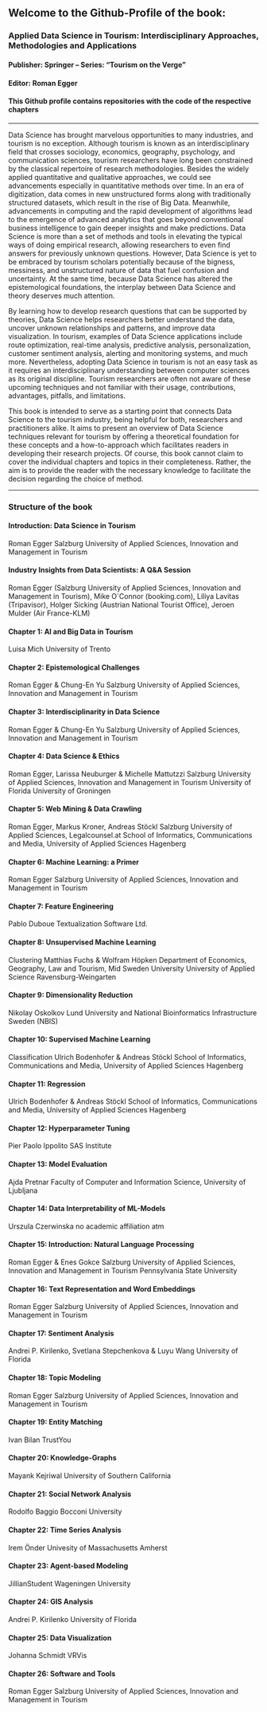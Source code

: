 ## Welcome to the Github-Profile of the book: 

### Applied Data Science in Tourism: Interdisciplinary Approaches, Methodologies and Applications
#### Publisher: Springer – Series: “Tourism on the Verge”
#### Editor: Roman Egger

#### This Github profile contains repositories with the code of the respective chapters
------------------------------------------------------------------------------------------------------

Data Science has brought marvelous opportunities to many industries, and tourism is no exception. Although tourism is known as an interdisciplinary field that crosses sociology, economics, geography, psychology, and communication sciences, tourism researchers have long been constrained by the classical repertoire of research methodologies. Besides the widely applied quantitative and qualitative approaches, we could see advancements especially in quantitative methods over time. In an era of digitization, data comes in new unstructured forms along with traditionally structured datasets, which result in the rise of Big Data. Meanwhile, advancements in computing and the rapid development of algorithms lead to the emergence of advanced analytics that goes beyond conventional business intelligence to gain deeper insights and make predictions. Data Science is more than a set of methods and tools in elevating the typical ways of doing empirical research, allowing researchers to even find answers for previously unknown questions. However, Data Science is yet to be embraced by tourism scholars potentially because of the bigness, messiness, and unstructured nature of data that fuel confusion and uncertainty. At the same time, because Data Science has altered the epistemological foundations, the interplay between Data Science and theory deserves much attention.

By learning how to develop research questions that can be supported by theories, Data Science helps researchers better understand the data, uncover unknown relationships and patterns, and improve data visualization. In tourism, examples of Data Science applications include route optimization, real-time analysis, predictive analysis, personalization, customer sentiment analysis, alerting and monitoring systems, and much more. Nevertheless, adopting Data Science in tourism is not an easy task as it requires an interdisciplinary understanding between computer sciences as its original discipline. Tourism researchers are often not aware of these upcoming techniques and not familiar with their usage, contributions, advantages, pitfalls, and limitations.

This book is intended to serve as a starting point that connects Data Science to the tourism industry, being helpful for both, researchers and practitioners alike. It aims to present an overview of Data Science techniques relevant for tourism by offering a theoretical foundation for these concepts and a how-to-approach which facilitates readers in developing their research projects. Of course, this book cannot claim to cover the individual chapters and topics in their completeness. Rather, the aim is to provide the reader with the necessary knowledge to facilitate the decision regarding the choice of method.

----------------------------------------------------------------------------------------------------------

### Structure of the book
#### Introduction: Data Science in Tourism
Roman Egger
Salzburg University of Applied Sciences, Innovation and Management in Tourism

#### Industry Insights from Data Scientists: A Q&A Session
Roman Egger (Salzburg University of Applied Sciences, Innovation and Management in Tourism), Mike O´Connor (booking.com), Liliya Lavitas (Tripavisor), Holger Sicking (Austrian National Tourist Office), Jeroen Mulder (Air France-KLM)

#### Chapter 1: AI and Big Data in Tourism
Luisa Mich
University of Trento

#### Chapter 2: Epistemological Challenges
Roman Egger & Chung-En Yu
Salzburg University of Applied Sciences, Innovation and Management in Tourism

#### Chapter 3: Interdisciplinarity in Data Science
Roman Egger & Chung-En Yu
Salzburg University of Applied Sciences, Innovation and Management in Tourism

#### Chapter 4: Data Science & Ethics
Roman Egger, Larissa Neuburger & Michelle Mattutzzi
Salzburg University of Applied Sciences, Innovation and Management in Tourism
University of Florida
University of Groningen

#### Chapter 5: Web Mining & Data Crawling
Roman Egger, Markus Kroner, Andreas Stöckl
Salzburg University of Applied Sciences,
Legalcounsel.at
School of Informatics, Communications and Media, University of Applied Sciences Hagenberg

#### Chapter 6: Machine Learning: a Primer
Roman Egger
Salzburg University of Applied Sciences, Innovation and Management in Tourism

#### Chapter 7: Feature Engineering
Pablo Duboue
Textualization Software Ltd.

#### Chapter 8: Unsupervised Machine Learning
Clustering
Matthias Fuchs & Wolfram Höpken
Department of Economics, Geography, Law and Tourism, Mid Sweden University
University of Applied Science Ravensburg-Weingarten

#### Chapter 9: Dimensionality Reduction
Nikolay Oskolkov
Lund University and National Bioinformatics Infrastructure Sweden (NBIS)

#### Chapter 10: Supervised Machine Learning
Classification
Ulrich Bodenhofer & Andreas Stöckl
School of Informatics, Communications and Media, University of Applied Sciences Hagenberg

#### Chapter 11: Regression
Ulrich Bodenhofer & Andreas Stöckl
School of Informatics, Communications and Media, University of Applied Sciences Hagenberg

#### Chapter 12: Hyperparameter Tuning
Pier Paolo Ippolito
SAS Institute

#### Chapter 13: Model Evaluation
Ajda Pretnar
Faculty of Computer and Information Science, University of Ljubljana

#### Chapter 14: Data Interpretability of ML-Models
Urszula Czerwinska
no academic affiliation atm

#### Chapter 15: Introduction: Natural Language Processing
Roman Egger & Enes Gokce
Salzburg University of Applied Sciences, Innovation and Management in Tourism
Pennsylvania State University

#### Chapter 16: Text Representation and Word Embeddings
Roman Egger
Salzburg University of Applied Sciences, Innovation and Management in Tourism

#### Chapter 17: Sentiment Analysis
Andrei P. Kirilenko, Svetlana Stepchenkova & Luyu Wang
University of Florida

#### Chapter 18: Topic Modeling
Roman Egger
Salzburg University of Applied Sciences, Innovation and Management in Tourism

#### Chapter 19: Entity Matching
Ivan Bilan
TrustYou

#### Chapter 20: Knowledge-Graphs
Mayank Kejriwal
University of Southern California

#### Chapter 21: Social Network Analysis
Rodolfo Baggio
Bocconi University

#### Chapter 22: Time Series Analysis
Irem Önder
Univesity of Massachusetts Amherst

#### Chapter 23: Agent-based Modeling
JillianStudent
Wageningen University

#### Chapter 24: GIS Analysis
Andrei P. Kirilenko
University of Florida

#### Chapter 25: Data Visualization
Johanna Schmidt
VRVis

#### Chapter 26: Software and Tools
Roman Egger
Salzburg University of Applied Sciences, Innovation and Management in Tourism
